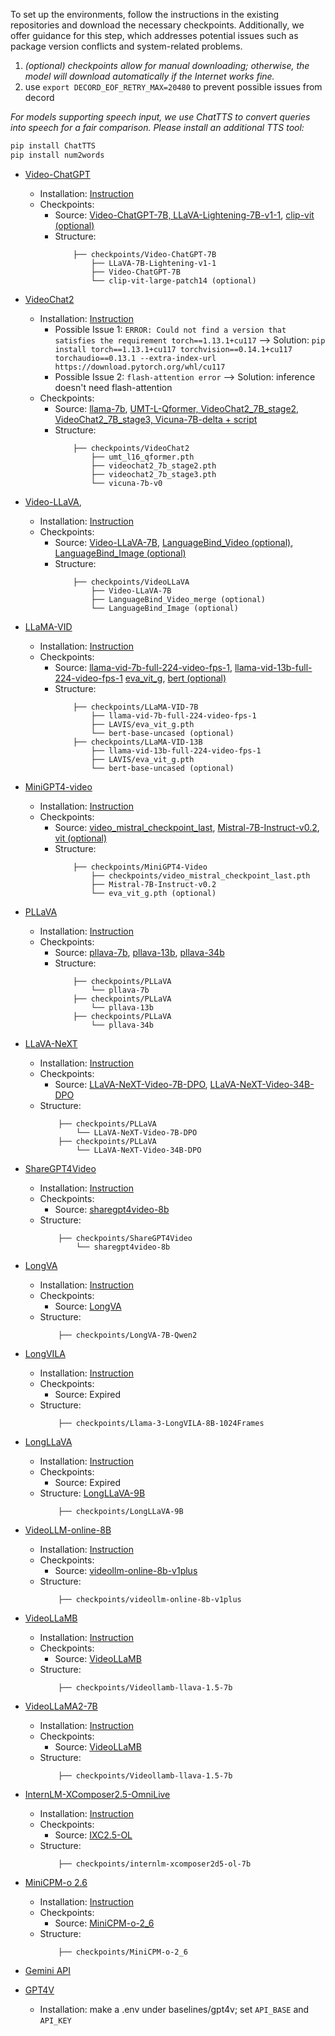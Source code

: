 

To set up the environments, follow the instructions in the existing repositories and download the necessary checkpoints. Additionally, we offer guidance for this step, which addresses potential issues such as package version conflicts and system-related problems.


1. *(optional) checkpoints allow for manual downloading; otherwise, the model will download automatically if the Internet works fine.*
2. use `export DECORD_EOF_RETRY_MAX=20480` to prevent possible issues from decord 


*For models supporting speech input, we use ChatTTS to convert queries into speech for a fair comparison. Please install an additional TTS tool:*
```bash
pip install ChatTTS
pip install num2words
```


- [Video-ChatGPT](https://github.com/mbzuai-oryx/Video-ChatGPT)
    - Installation: [Instruction](https://github.com/mbzuai-oryx/Video-ChatGPT?tab=readme-ov-file#installation-wrench) 
    - Checkpoints:
        - Source: [Video-ChatGPT-7B, LLaVA-Lightening-7B-v1-1](https://github.com/mbzuai-oryx/Video-ChatGPT/blob/main/docs/offline_demo.md#download-video-chatgpt-weights), [clip-vit (optional)](https://huggingface.co/openai/clip-vit-large-patch14)
        - Structure:
            ``` 
                ├── checkpoints/Video-ChatGPT-7B
                    ├── LLaVA-7B-Lightening-v1-1
                    ├── Video-ChatGPT-7B
                    └── clip-vit-large-patch14 (optional)
            ```


- [VideoChat2](https://github.com/OpenGVLab/Ask-Anything)
    - Installation: [Instruction](https://github.com/OpenGVLab/Ask-Anything/tree/main/video_chat2#usage)
        - Possible Issue 1: `ERROR: Could not find a version that satisfies the requirement torch==1.13.1+cu117` --> Solution: `pip install torch==1.13.1+cu117 torchvision==0.14.1+cu117 torchaudio==0.13.1 --extra-index-url https://download.pytorch.org/whl/cu117`
        - Possible Issue 2: `flash-attention error` --> Solution: inference doesn't need flash-attention
    - Checkpoints: 
        - Source: [llama-7b](https://github.com/OpenGVLab/Ask-Anything/issues/150), [UMT-L-Qformer, VideoChat2_7B_stage2, VideoChat2_7B_stage3, Vicuna-7B-delta + script](https://github.com/OpenGVLab/Ask-Anything/issues/130)
        - Structure: 
            ``` 
                ├── checkpoints/VideoChat2
                    ├── umt_l16_qformer.pth
                    ├── videochat2_7b_stage2.pth
                    ├── videochat2_7b_stage3.pth
                    └── vicuna-7b-v0
            ```
    
- [Video-LLaVA](https://github.com/PKU-YuanGroup/Video-LLaVA), 
    - Installation: [Instruction](https://github.com/PKU-YuanGroup/Video-LLaVA?tab=readme-ov-file#%EF%B8%8F-requirements-and-installation)
    - Checkpoints:
        - Source: [Video-LLaVA-7B](https://huggingface.co/LanguageBind/Video-LLaVA-7B), [LanguageBind_Video (optional)](https://huggingface.co/LanguageBind/LanguageBind_Video_merge), [LanguageBind_Image (optional)](https://huggingface.co/LanguageBind/LanguageBind_Image)
        - Structure: 
            ``` 
                ├── checkpoints/VideoLLaVA
                    ├── Video-LLaVA-7B
                    ├── LanguageBind_Video_merge (optional)
                    └── LanguageBind_Image (optional)
            ```




- [LLaMA-VID](https://github.com/dvlab-research/LLaMA-VID)
    - Installation: [Instruction](https://github.com/dvlab-research/LLaMA-VID?tab=readme-ov-file#install)
    - Checkpoints:
        - Source: [llama-vid-7b-full-224-video-fps-1](https://huggingface.co/YanweiLi/llama-vid-7b-full-224-video-fps-1), [llama-vid-13b-full-224-video-fps-1](https://huggingface.co/YanweiLi/llama-vid-13b-full-224-video-fps-1) [eva_vit_g](https://storage.googleapis.com/sfr-vision-language-research/LAVIS/models/BLIP2/eva_vit_g.pth), [bert (optional)](https://huggingface.co/openai/bert-base-uncased)
        - Structure: 
            ``` 
                ├── checkpoints/LLaMA-VID-7B
                    ├── llama-vid-7b-full-224-video-fps-1
                    ├── LAVIS/eva_vit_g.pth
                    └── bert-base-uncased (optional)
                ├── checkpoints/LLaMA-VID-13B
                    ├── llama-vid-13b-full-224-video-fps-1
                    ├── LAVIS/eva_vit_g.pth
                    └── bert-base-uncased (optional)
            ```

- [MiniGPT4-video](https://github.com/Vision-CAIR/MiniGPT4-video)
    - Installation: [Instruction](https://github.com/Vision-CAIR/MiniGPT4-video?tab=readme-ov-file#rocket-demo)
    - Checkpoints:
        - Source: [video_mistral_checkpoint_last](https://huggingface.co/Vision-CAIR/MiniGPT4-Video/blob/main/checkpoints/video_mistral_checkpoint_last.pth), [Mistral-7B-Instruct-v0.2](https://huggingface.co/mistralai/Mistral-7B-Instruct-v0.2), [vit (optional)](https://storage.googleapis.com/sfr-vision-language-research/LAVIS/models/BLIP2/eva_vit_g.pth)
        - Structure: 
            ``` 
                ├── checkpoints/MiniGPT4-Video
                    ├── checkpoints/video_mistral_checkpoint_last.pth
                    ├── Mistral-7B-Instruct-v0.2
                    └── eva_vit_g.pth (optional)
            ```

- [PLLaVA](https://github.com/magic-research/PLLaVA)
    - Installation: [Instruction](https://github.com/magic-research/PLLaVA?tab=readme-ov-file#install)
    - Checkpoints:
        - Source: [pllava-7b](https://huggingface.co/ermu2001/pllava-7b), [pllava-13b](https://huggingface.co/ermu2001/pllava-13b), [pllava-34b](https://huggingface.co/ermu2001/pllava-34b)
        - Structure:
            ``` 
                ├── checkpoints/PLLaVA
                    └── pllava-7b
                ├── checkpoints/PLLaVA
                    └── pllava-13b
                ├── checkpoints/PLLaVA
                    └── pllava-34b
            ```

- [LLaVA-NeXT](https://github.com/LLaVA-VL/LLaVA-NeXT)
    - Installation: [Instruction](https://github.com/LLaVA-VL/LLaVA-NeXT?tab=readme-ov-file#installation)
    - Checkpoints:
        - Source: [LLaVA-NeXT-Video-7B-DPO](https://huggingface.co/lmms-lab/LLaVA-NeXT-Video-7B-DPO), [LLaVA-NeXT-Video-34B-DPO](https://huggingface.co/lmms-lab/LLaVA-NeXT-Video-34B-DPO)
    - Structure:
        ``` 
            ├── checkpoints/PLLaVA
                └── LLaVA-NeXT-Video-7B-DPO
            ├── checkpoints/PLLaVA
                └── LLaVA-NeXT-Video-34B-DPO
        ```

- [ShareGPT4Video](https://github.com/ShareGPT4Omni/ShareGPT4Video)
    - Installation: [Instruction](https://github.com/ShareGPT4Omni/ShareGPT4Video?tab=readme-ov-file#install)
    - Checkpoints:
        - Source: [sharegpt4video-8b](https://huggingface.co/Lin-Chen/sharegpt4video-8b)
    - Structure:
        ``` 
            ├── checkpoints/ShareGPT4Video
                └── sharegpt4video-8b
        ```

- [LongVA](https://github.com/EvolvingLMMs-Lab/LongVA)
    - Installation: [Instruction](https://github.com/EvolvingLMMs-Lab/LongVA?tab=readme-ov-file#installation)
    - Checkpoints:
        - Source: [LongVA](https://huggingface.co/collections/lmms-lab/longva-667538e09329dbc7ea498057)
    - Structure:
        ``` 
            ├── checkpoints/LongVA-7B-Qwen2
        ```

- [LongVILA](https://github.com/NVlabs/VILA/tree/main/longvila)
    - Installation: [Instruction](https://github.com/NVlabs/VILA/tree/main/longvila#installation)
    - Checkpoints:
        - Source: Expired
    - Structure:
        ``` 
            ├── checkpoints/Llama-3-LongVILA-8B-1024Frames
        ```

- [LongLLaVA](https://github.com/FreedomIntelligence/LongLLaVA)
    - Installation: [Instruction](https://github.com/FreedomIntelligence/LongLLaVA?tab=readme-ov-file#1-environment-setup)
    - Checkpoints:
        - Source: Expired
    - Structure: [LongLLaVA-9B](https://huggingface.co/FreedomIntelligence/LongLLaVA-9B)
        ``` 
            ├── checkpoints/LongLLaVA-9B
        ```

- [VideoLLM-online-8B](https://github.com/showlab/videollm-online)
    - Installation: [Instruction](https://github.com/showlab/videollm-online?tab=readme-ov-file#installation)
    - Checkpoints:
        - Source: [videollm-online-8b-v1plus](https://huggingface.co/chenjoya/videollm-online-8b-v1plus)
    - Structure: 
        ``` 
            ├── checkpoints/videollm-online-8b-v1plus
        ```

- [VideoLLaMB](https://github.com/showlab/videollm-online)
    - Installation: [Instruction](https://github.com/bigai-nlco/VideoLLaMB?tab=readme-ov-file#install)
    - Checkpoints:
        - Source: [VideoLLaMB](https://huggingface.co/ColorfulAI/VideoLLaMB)
    - Structure: 
        ``` 
            ├── checkpoints/Videollamb-llava-1.5-7b
        ```

- [VideoLLaMA2-7B](https://github.com/showlab/videollm-online)
    - Installation: [Instruction](https://github.com/bigai-nlco/VideoLLaMB?tab=readme-ov-file#install)
    - Checkpoints:
        - Source: [VideoLLaMB](https://huggingface.co/ColorfulAI/VideoLLaMB)
    - Structure: 
        ``` 
            ├── checkpoints/Videollamb-llava-1.5-7b
        ```

- [InternLM-XComposer2.5-OmniLive](https://github.com/InternLM/InternLM-XComposer/tree/main/InternLM-XComposer-2.5-OmniLive)
    - Installation: [Instruction](https://github.com/InternLM/InternLM-XComposer/blob/main/docs/install.md)
    - Checkpoints:
        - Source: [IXC2.5-OL](https://huggingface.co/internlm/internlm-xcomposer2d5-ol-7b)
    - Structure:
        ```
            ├── checkpoints/internlm-xcomposer2d5-ol-7b
        ```

- [MiniCPM-o 2.6](https://openbmb.notion.site/MiniCPM-o-2-6-A-GPT-4o-Level-MLLM-for-Vision-Speech-and-Multimodal-Live-Streaming-on-Your-Phone-185ede1b7a558042b5d5e45e6b237da9)
    - Installation: [Instruction](https://github.com/OpenBMB/MiniCPM-o?tab=readme-ov-file#inference)
    - Checkpoints:
        - Source: [MiniCPM-o-2_6](https://huggingface.co/openbmb/MiniCPM-o-2_6)
    - Structure: 
        ```
            ├── checkpoints/MiniCPM-o-2_6
        ```

- [Gemini API](https://github.com/google-gemini/cookbook)

- [GPT4V](https://openai.com/index/gpt-4v-system-card/)
    - Installation: make a .env under baselines/gpt4v; set `API_BASE` and `API_KEY`